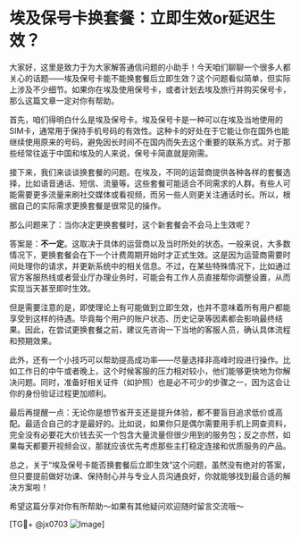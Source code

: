 # 埃及保号卡换套餐：立即生效or延迟生效？

大家好，这里是致力于为大家解答通信问题的小助手！今天咱们聊聊一个很多人都关心的话题——埃及保号卡能不能换套餐后立即生效？这个问题看似简单，但实际上涉及不少细节。如果你在埃及使用保号卡，或者计划去埃及旅行并购买保号卡，那么这篇文章一定对你有帮助。

首先，咱们得明白什么是埃及保号卡。埃及保号卡是一种可以在埃及当地使用的SIM卡，通常用于保持手机号码的有效性。这种卡的好处在于它能让你在国外也能继续使用原来的号码，避免因长时间不在国内而失去这个重要的联系方式。对于那些经常往返于中国和埃及的人来说，保号卡简直就是刚需。

接下来，我们来谈谈换套餐的问题。在埃及，不同的运营商提供各种各样的套餐选择，比如语音通话、短信、流量等。这些套餐可能适合不同需求的人群。有些人可能需要更多流量来刷社交媒体或看视频，而另一些人则更关注通话时长。所以，根据自己的实际需求更换套餐是很常见的操作。

那么问题来了：当你决定更换套餐时，这个新套餐会不会马上生效呢？

答案是：**不一定**。这取决于具体的运营商以及当时所处的状态。一般来说，大多数情况下，更换套餐会在下一个计费周期开始时才正式生效。这是因为运营商需要时间处理你的请求，并更新系统中的相关信息。不过，在某些特殊情况下，比如通过官方客服热线或者营业厅办理业务时，可能会有工作人员直接帮你调整设置，从而实现当天甚至即时生效。

但是需要注意的是，即使理论上有可能做到立即生效，也并不意味着所有用户都能享受到这样的待遇。毕竟每个用户的账户状态、历史记录等因素都会影响最终结果。因此，在尝试更换套餐之前，建议先咨询一下当地的客服人员，确认具体流程和预期效果。

此外，还有一个小技巧可以帮助提高成功率——尽量选择非高峰时段进行操作。比如工作日的中午或者晚上，这个时候客服的压力相对较小，他们能够更快地为你解决问题。同时，准备好相关证件（如护照）也是必不可少的步骤之一，因为这会让你的身份验证过程更加顺利。

最后再提醒一点：无论你是想节省开支还是提升体验，都不要盲目追求低价或高配。最适合自己的才是最好的。比如说，如果你只是偶尔需要用手机上网查资料，完全没有必要花大价钱去买一个包含大量流量但很少用到的服务包；反之亦然，如果每天都要开视频会议，那就应该优先考虑那些主打稳定连接和优质服务的产品。

总之，关于“埃及保号卡能否换套餐后立即生效”这个问题，虽然没有绝对的答案，但只要提前做好功课、保持耐心并与专业人员沟通良好，你就能够找到最合适的解决方案啦！

希望这篇分享对你有所帮助～如果有其他疑问欢迎随时留言交流哦～

[TG💪+ @jx0703 ![Image](https://github.com/user-attachments/assets/dbca1d08-cadb-493c-b0ec-ad6f7a83f270)]